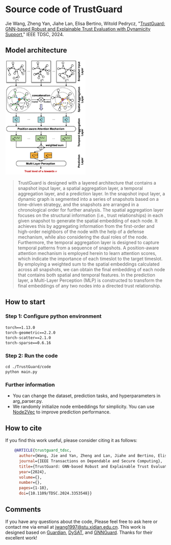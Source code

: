 # Source code of TrustGuard
Jie Wang, Zheng Yan, Jiahe Lan, Elisa Bertino, Witold Pedrycz, "[TrustGuard: GNN-based Robust and Explainable Trust Evaluation with Dynamicity Support](https://arxiv.org/pdf/2306.13339.pdf)," IEEE TDSC, 2024.


## Model architecture
<img src="./TrustGuard architecture.png" width="50%">

> TrustGuard is designed with a layered architecture that contains a snapshot input layer, a spatial aggregation layer, a temporal aggregation layer, and a prediction layer. In the snapshot input layer, a dynamic graph is segmented into a series of snapshots based on a time-driven strategy, and the snapshots are arranged in a chronological order for further analysis. The spatial aggregation layer focuses on the structural information (i.e., trust relationships) in each given snapshot to generate the spatial embedding of each node. It achieves this by aggregating information from the first-order and high-order neighbors of the node with the help of a defense mechanism, while also considering the dual roles of the node. Furthermore, the temporal aggregation layer is designed to capture temporal patterns from a sequence of snapshots. A position-aware attention mechanism is employed herein to learn attention scores, which indicate the importance of each timeslot to the target timeslot. By employing a weighted sum to the spatial embeddings calculated across all snapshots, we can obtain the final embedding of each node that contains both spatial and temporal features. In the prediction layer, a Multi-Layer Perception (MLP) is constructed to transform the final embeddings of any two nodes into a directed trust relationship.

## How to start
### Step 1: Configure python environment
```shell
torch==1.13.0
torch-geometric==2.2.0
torch-scatter==2.1.0
torch-sparse==0.6.16
```

### Step 2: Run the code
```shell
cd ./TrustGuard/code
python main.py
```

### Further information
* You can change the dataset, prediction tasks, and hyperparameters in arg_parser.py.
* We randomly initialize node embeddings for simplicity. You can use [Node2Vec](https://dl.acm.org/doi/pdf/10.1145/2939672.2939754) to improve prediction performance.

## How to cite
If you find this work useful, please consider citing it as follows:
```bibtex
    @ARTICLE{trustguard_tdsc,
      author={Wang, Jie and Yan, Zheng and Lan, Jiahe and Bertino, Elisa and Pedrycz, Witold},
      journal={IEEE Transactions on Dependable and Secure Computing}, 
      title={TrustGuard: GNN-based Robust and Explainable Trust Evaluation with Dynamicity Support}, 
      year={2024},
      volume={},
      number={},
      pages={1-18},
      doi={10.1109/TDSC.2024.3353548}}
```

## Comments
If you have any questions about the code, Please feel free to ask here or contact me via email at <jwang1997@stu.xidian.edu.cn>. This work is designed based on [Guardian](https://github.com/wanyu-lin/INFOCOM2020-Guardian), [DySAT](https://github.com/FeiGSSS/DySAT_pytorch), and [GNNGuard](https://github.com/mims-harvard/GNNGuard). Thanks for their excellent work!
